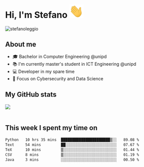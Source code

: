 # Hi, I'm Stefano <img src="https://raw.githubusercontent.com/stefanoleggio/stefanoleggio/main/images/wave.gif" width="45px">

<p align="left"> <img src="https://komarev.com/ghpvc/?username=stefanoleggio&label=Views&color=blue&style=plastic" alt="stefanoleggio" /></p>

## About me
- 🎓 Bachelor in Computer Engineering @unipd
- 📚 I'm currently master's student in ICT Engineering @unipd
- 💻 Developer in my spare time
- 🎯 Focus on Cybersecurity and Data Science


## My GitHub stats

<a href="https://github.com/anuraghazra/github-readme-stats" >
  <img align="center" src="https://github-readme-stats.vercel.app/api/top-langs/?username=stefanoleggio&langs_count=10&hide=jupyter%20notebook,html,blade&layout=compact&count_private=true&theme=swift" />
</a>
</br>
</br>

## This week I spent my time on


<!--START_SECTION:waka-->
```text
Python   10 hrs 35 mins  ██████████████████████▒░░   89.08 % 
Text     54 mins         ██░░░░░░░░░░░░░░░░░░░░░░░   07.67 % 
TeX      10 mins         ▒░░░░░░░░░░░░░░░░░░░░░░░░   01.44 % 
CSV      8 mins          ▒░░░░░░░░░░░░░░░░░░░░░░░░   01.19 % 
Java     3 mins          ░░░░░░░░░░░░░░░░░░░░░░░░░   00.50 % 
```
<!--END_SECTION:waka-->

